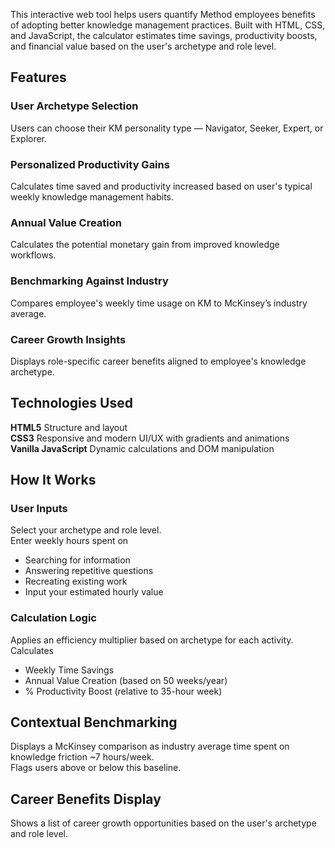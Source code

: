 This interactive web tool helps users quantify Method employees benefits of adopting better knowledge management practices. Built with HTML, CSS, and JavaScript, the calculator estimates time savings, productivity boosts, and financial value based on the user's archetype and role level.

## Features
### User Archetype Selection
Users can choose their KM personality type — Navigator, Seeker, Expert, or Explorer.
### Personalized Productivity Gains
Calculates time saved and productivity increased based on user's typical weekly knowledge management habits.
### Annual Value Creation
Calculates the potential monetary gain from improved knowledge workflows.
### Benchmarking Against Industry
Compares employee's weekly time usage on KM to McKinsey’s industry average.
### Career Growth Insights
Displays role-specific career benefits aligned to employee's knowledge archetype.
## Technologies Used
__HTML5__ Structure and layout<br>
__CSS3__ Responsive and modern UI/UX with gradients and animations<br>
__Vanilla JavaScript__ Dynamic calculations and DOM manipulation<br>
## How It Works
### User Inputs <br>
Select your archetype and role level.<br>
Enter weekly hours spent on
* Searching for information<br>
* Answering repetitive questions<br>
* Recreating existing work<br>
* Input your estimated hourly value<br>
### Calculation Logic
Applies an efficiency multiplier based on archetype for each activity.<br>
Calculates
+ Weekly Time Savings
+ Annual Value Creation (based on 50 weeks/year)
+ % Productivity Boost (relative to 35-hour week)
## Contextual Benchmarking
Displays a McKinsey comparison as industry average time spent on knowledge friction  ~7 hours/week.<br>
Flags users above or below this baseline.<br>
## Career Benefits Display
Shows a list of career growth opportunities based on the user's archetype and role level.

